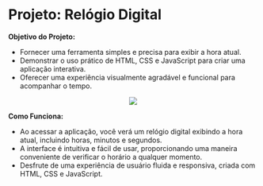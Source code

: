 # Projeto: Relógio Digital

**Objetivo do Projeto:**

- Fornecer uma ferramenta simples e precisa para exibir a hora atual.
- Demonstrar o uso prático de HTML, CSS e JavaScript para criar uma aplicação interativa.
- Oferecer uma experiência visualmente agradável e funcional para acompanhar o tempo.

<div align="center">
<img src="https://github.com/Saraiva97/relogio-javascript/assets/93497276/ff221c0d-1001-43a6-a231-bbb90e42e005 style="width:300px"/>
</div>


**Como Funciona:**
- Ao acessar a aplicação, você verá um relógio digital exibindo a hora atual, incluindo horas, minutos e segundos.
- A interface é intuitiva e fácil de usar, proporcionando uma maneira conveniente de verificar o horário a qualquer momento.
- Desfrute de uma experiência de usuário fluida e responsiva, criada com HTML, CSS e JavaScript.


